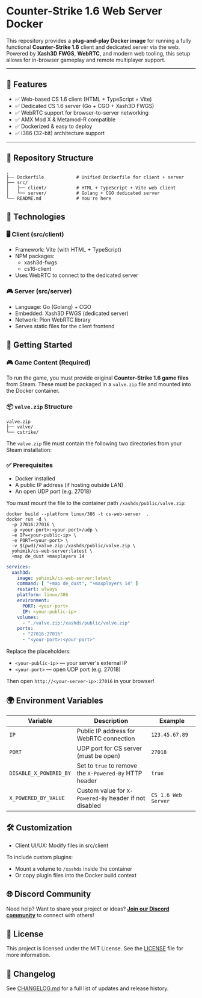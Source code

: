 # Counter-Strike 1.6 Web Server Docker

This repository provides a **plug-and-play Docker image** for running a fully functional **Counter-Strike 1.6** client
and dedicated server via the web. Powered by **Xash3D FWGS**, **WebRTC**, and modern web tooling, this setup allows for
in-browser gameplay and remote multiplayer support.

---

## 🧱 Features

- ✅ Web-based CS 1.6 client (HTML + TypeScript + Vite)
- ✅ Dedicated CS 1.6 server (Go + CGO + Xash3D FWGS)
- ✅ WebRTC support for browser-to-server networking
- ✅ AMX Mod X & Metamod-R compatible
- ✅ Dockerized & easy to deploy
- ✅ i386 (32-bit) architecture support

---

## 📁 Repository Structure

```plaintext
.
├── Dockerfile            # Unified Dockerfile for client + server
├── src/
│   ├── client/           # HTML + TypeScript + Vite web client
│   └── server/           # Golang + CGO dedicated server
└── README.md             # You're here
```

## 🔧 Technologies

### 🖥️ Client (src/client)

* Framework: Vite (with HTML + TypeScript)
* NPM packages:
    * xash3d-fwgs
    * cs16-client
* Uses WebRTC to connect to the dedicated server

### 🎮 Server (src/server)

* Language: Go (Golang) + CGO
* Embedded: Xash3D FWGS (dedicated server)
* Network: Pion WebRTC library
* Serves static files for the client frontend

## 🚀 Getting Started

### 🎮 Game Content (Required)

To run the game, you must provide original **Counter-Strike 1.6 game files** from Steam. These must be packaged in a
`valve.zip` file and mounted into the Docker container.

### 📦 `valve.zip` Structure

```plaintext
valve.zip
├── valve/
└── cstrike/
```

The `valve.zip` file must contain the following two directories from your Steam installation:

### ✅ Prerequisites

* Docker installed
* A public IP address (if hosting outside LAN)
* An open UDP port (e.g. 27018)

You must mount the file to the container path `/xashds/public/valve.zip`:

```shell
docker build --platform linux/386 -t cs-web-server  .
docker run -d \
  -p 27016:27016 \
  -p <your-port>:<your-port>/udp \
  -e IP=<your-public-ip> \
  -e PORT=<your-port> \
  -v $(pwd)/valve.zip:/xashds/public/valve.zip \
  yohimik/cs-web-server:latest \
  +map de_dust +maxplayers 14
```

```yaml
services:
  xash3d:
    image: yohimik/cs-web-server:latest
    command: [ "+map de_dust", "+maxplayers 14" ]
    restart: always
    platform: linux/386
    environment:
      PORT: <your-port>
      IP: <your-public-ip>
    volumes:
      - "./valve.zip:/xashds/public/valve.zip"
    ports:
      - "27016:27016"
      - "<your-port>:<your-port>"

```

Replace the placeholders:

* `<your-public-ip>` — your server's external IP
* `<your-port>` — open UDP port (e.g. 27018)

Then open `http://<your-server-ip>:27016` in your browser!

## 🌍 Environment Variables

| Variable               | Description                                            | Example             |
|------------------------|--------------------------------------------------------|---------------------|
| `IP`                   | Public IP address for WebRTC connection                | `123.45.67.89`      |
| `PORT`                 | UDP port for CS server (must be open)                  | `27018`             |
| `DISABLE_X_POWERED_BY` | Set to `true` to remove the `X-Powered-By` HTTP header | `true`              |
| `X_POWERED_BY_VALUE`   | Custom value for `X-Powered-By` header if not disabled | `CS 1.6 Web Server` |

## 🛠️ Customization

* Client UI/UX: Modify files in src/client

To include custom plugins:

* Mount a volume to `/xashds` inside the container
* Or copy plugin files into the Docker build context

## 🌐 Discord Community

Need help? Want to share your project or ideas?
**[Join our Discord community](https://discord.gg/cRNGjWfTDd)** to connect with others!

## 📜 License

This project is licensed under the MIT License.
See the [LICENSE](./LICENSE.md) file for more information.

## 📝 Changelog

See [CHANGELOG.md](https://github.com/yohimik/webxash3d-fwgs/tree/main/docker/cs-web-server/CHANGELOG.md) for a full
list of updates and release history.